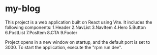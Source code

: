 # my-blog

This project is a web application built on React using Vite. It includes the following components:
1.Header
2.NavList
3.NavItem
4.Hero
5.Button
6.PostList
7.PosItem
8.CTA
9.Footer

Project opens in a new window on startup, and the default port is set to 3000.
To start the application, execute the "rpm run dev".